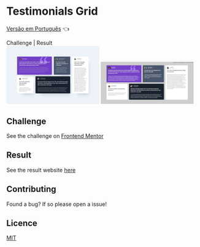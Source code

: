 # Testimonials Grid

<a href="https://github.com/ItaloPussi/frontend-mentor/tree/master/testimonials-grid-section/readme.pt.md">Versão em Português</a> 👈

Challenge | Result <br />
<img width="48%" src="https://github.com/ItaloPussi/frontend-mentor/blob/master/testimonials-grid-section/design/desktop-design.jpg" /> <img width="48%" src="https://github.com/ItaloPussi/frontend-mentor/blob/master/testimonials-grid-section/design/result.jpg?raw=true" /> 

## Challenge
See the challenge on <a href="https://www.frontendmentor.io/challenges/testimonials-grid-section-Nnw6J7Un7" target="_blank"> Frontend Mentor</a>

## Result
See the result website <a href="https://italopussi-testimonialsgrid-fm.netlify.app/" target="_blank" >here</a>

## Contributing
Found a bug? If so please open a issue!

## Licence
[MIT](https://choosealicense.com/licenses/mit/)
